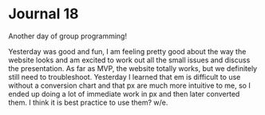 # Journal 18

Another day of group programming!

Yesterday was good and fun, I am feeling pretty good about the way the website looks and am excited to work out all the small issues and discuss the presentation. As far as MVP, the website totally works, but we definitely still need to troubleshoot. Yesterday I learned that em is difficult to use without a conversion chart and that px are much more intuitive to me, so I ended up doing a lot of immediate work in px and then later converted them. I think it is best practice to use them? w/e. 
